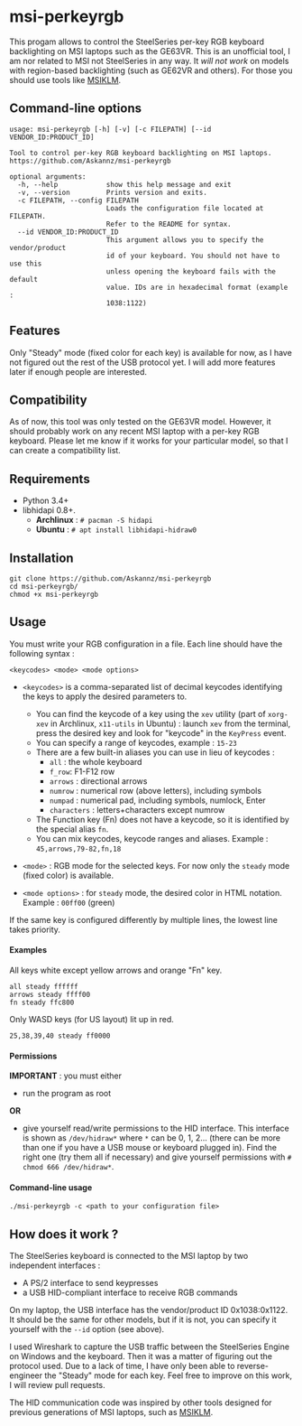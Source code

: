 msi-perkeyrgb
==================

This progam allows to control the SteelSeries per-key RGB keyboard backlighting on MSI laptops such as the GE63VR. This is an unofficial tool, I am nor related to MSI not SteelSeries in any way. It *will not work* on models with region-based backlighting (such as GE62VR and others). For those you should use tools like [MSIKLM](https://github.com/Gibtnix/MSIKLM).

Command-line options
----------

```
usage: msi-perkeyrgb [-h] [-v] [-c FILEPATH] [--id VENDOR_ID:PRODUCT_ID]

Tool to control per-key RGB keyboard backlighting on MSI laptops.
https://github.com/Askannz/msi-perkeyrgb

optional arguments:
  -h, --help            show this help message and exit
  -v, --version         Prints version and exits.
  -c FILEPATH, --config FILEPATH
                        Loads the configuration file located at FILEPATH.
                        Refer to the README for syntax.
  --id VENDOR_ID:PRODUCT_ID
                        This argument allows you to specify the vendor/product
                        id of your keyboard. You should not have to use this
                        unless opening the keyboard fails with the default
                        value. IDs are in hexadecimal format (example :
                        1038:1122)
```

Features
----------
Only "Steady" mode (fixed color for each key) is available for now, as I have not figured out the rest of the USB protocol yet. I will add more features later if enough people are interested.


Compatibility
----------

As of now, this tool was only tested on the GE63VR model. However, it should probably work on any recent MSI laptop with a per-key RGB keyboard. Please let me know if it works for your particular model, so that I can create a compatibility list.

Requirements
----------

* Python 3.4+
* libhidapi 0.8+.
	* **Archlinux** : `# pacman -S hidapi`
	* **Ubuntu** : `# apt install libhidapi-hidraw0`

Installation
----------

```
git clone https://github.com/Askannz/msi-perkeyrgb
cd msi-perkeyrgb/
chmod +x msi-perkeyrgb
```

Usage
----------

You must write your RGB configuration in a file. Each line should have the following syntax :

```
<keycodes> <mode> <mode options>
```

* `<keycodes>` is a comma-separated list of decimal keycodes identifying the keys to apply the desired parameters to.
	* You can find the keycode of a key using the `xev` utility (part of `xorg-xev` in Archlinux, `x11-utils` in Ubuntu) : launch `xev` from the terminal, press the desired key and look for "keycode" in the `KeyPress` event.
	* You can specify a range of keycodes, example : `15-23`
	* There are a few built-in aliases you can use in lieu of keycodes :
		* `all` : the whole keyboard
		* `f_row`: F1-F12 row
		* `arrows` : directional arrows
		* `numrow` : numerical row (above letters), including symbols
		* `numpad` : numerical pad, including symbols, numlock, Enter
		* `characters` : letters+characters except numrow
	* The Function key (Fn) does not have a keycode, so it is identified by the special alias `fn`.
	* You can mix keycodes, keycode ranges and aliases. Example : `45,arrows,79-82,fn,18`

* `<mode>` : RGB mode for the selected keys. For now only the `steady` mode (fixed color) is available.

* `<mode options>` : for `steady` mode, the desired color in HTML notation. Example : `00ff00` (green)


If the same key is configured differently by multiple lines, the lowest line takes priority.

#### Examples

All keys white except yellow arrows and orange "Fn" key.
```
all steady ffffff
arrows steady ffff00
fn steady ffc800
```

Only WASD keys (for US layout) lit up in red.
```
25,38,39,40 steady ff0000
```

#### Permissions

**IMPORTANT** : you must either

* run the program as root

**OR**

* give yourself read/write permissions to the HID interface. This interface is shown as `/dev/hidraw*` where `*` can be 0, 1, 2... (there can be more than one if you have a USB mouse or keyboard plugged in). Find the right one (try them all if necessary) and give yourself permissions with `# chmod 666 /dev/hidraw*`.

#### Command-line usage

```
./msi-perkeyrgb -c <path to your configuration file>
```

How does it work ?
----------

The SteelSeries keyboard is connected to the MSI laptop by two independent interfaces :
* A PS/2 interface to send keypresses
* a USB HID-compliant interface to receive RGB commands

On my laptop, the USB interface has the vendor/product ID 0x1038:0x1122. It should be the same for other models, but if it is not, you can specify it yourself with the `--id` option (see above).

I used Wireshark to capture the USB traffic between the SteelSeries Engine on Windows and the keyboard. Then it was a matter of figuring out the protocol used. Due to a lack of time, I have only been able to reverse-engineer the "Steady" mode for each key. Feel free to improve on this work, I will review pull requests.

The HID communication code was inspired by other tools designed for previous generations of MSI laptops, such as [MSIKLM](https://github.com/Gibtnix/MSIKLM).
